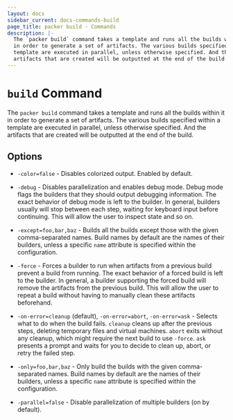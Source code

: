 ```yaml
---
layout: docs
sidebar_current: docs-commands-build
page_title: packer build - Commands
description: |-
  The `packer build` command takes a template and runs all the builds within it
  in order to generate a set of artifacts. The various builds specified within a
  template are executed in parallel, unless otherwise specified. And the
  artifacts that are created will be outputted at the end of the build.
---
```


# `build` Command

The `packer build` command takes a template and runs all the builds within it in
order to generate a set of artifacts. The various builds specified within a
template are executed in parallel, unless otherwise specified. And the artifacts
that are created will be outputted at the end of the build.

## Options

- `-color=false` - Disables colorized output. Enabled by default.

- `-debug` - Disables parallelization and enables debug mode. Debug mode flags
  the builders that they should output debugging information. The exact behavior
  of debug mode is left to the builder. In general, builders usually will stop
  between each step, waiting for keyboard input before continuing. This will
  allow the user to inspect state and so on.

- `-except=foo,bar,baz` - Builds all the builds except those with the given
  comma-separated names. Build names by default are the names of their builders,
  unless a specific `name` attribute is specified within the configuration.

- `-force` - Forces a builder to run when artifacts from a previous build
  prevent a build from running. The exact behavior of a forced build is left to
  the builder. In general, a builder supporting the forced build will remove the
  artifacts from the previous build. This will allow the user to repeat a build
  without having to manually clean these artifacts beforehand.

- `-on-error=cleanup` (default), `-on-error=abort`, `-on-error=ask` - Selects
  what to do when the build fails.  `cleanup` cleans up after the previous
  steps, deleting temporary files and virtual machines.  `abort` exits without
  any cleanup, which might require the next build to use `-force`.  `ask`
  presents a prompt and waits for you to decide to clean up, abort, or retry the
  failed step.

- `-only=foo,bar,baz` - Only build the builds with the given comma-separated
  names. Build names by default are the names of their builders, unless a
  specific `name` attribute is specified within the configuration.

- `-parallel=false` - Disable parallelization of multiple builders (on by
  default).
